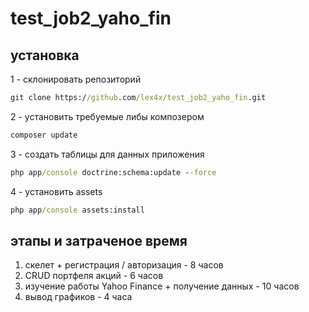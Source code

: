 test_job2_yaho_fin
==================

## установка ##

1 - склонировать репозиторий
```cmd
git clone https://github.com/lex4x/test_job2_yaho_fin.git
```

2 - установить требуемые либы композером
```cmd
composer update
```

3 - создать таблицы для данных приложения
```cmd
php app/console doctrine:schema:update --force
```

4 - установить assets
```cmd
php app/console assets:install
```

## этапы и затраченое время ##
1. скелет + регистрация / авторизация - 8 часов
2. CRUD портфеля акций - 6 часов
3. изучение работы Yahoo Finance + получение данных - 10 часов
4. вывод графиков - 4 часа
